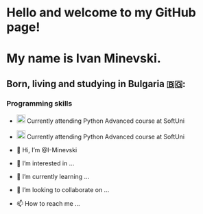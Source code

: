 # Hello and welcome to my GitHub page!
# My name is Ivan Minevski.
## Born, living and studying in Bulgaria 🇧🇬:


### Programming skills
- <img width="20" src="https://user-images.githubusercontent.com/112943652/204306560-fd4a804a-ed48-4b1d-a81c-162bc286d612.png"> Currently attending Python Advanced course at SoftUni
- <img width="20" src="https://icon-library.com/images/java-icon-images/java-icon-images-6.jpg"> Currently attending Python Advanced course at SoftUni



- 👋 Hi, I’m @I-Minevski
- 👀 I’m interested in ...
- 🌱 I’m currently learning ...
- 💞️ I’m looking to collaborate on ...
- 📫 How to reach me ...

<!---
I-Minevski/I-Minevski is a ✨ special ✨ repository because its `README.md` (this file) appears on your GitHub profile.
You can click the Preview link to take a look at your changes.
--->
